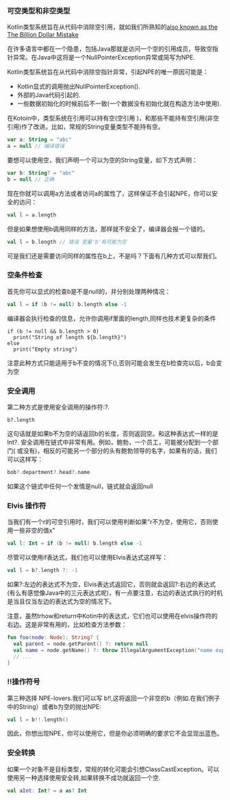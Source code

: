 ### 可空类型和非空类型
Kotlin类型系统旨在从代码中消除空引用，就如我们所熟知的[also known as the The Billion Dollar Mistake](https://en.wikipedia.org/wiki/Tony_Hoare#Apologies_and_retractions)

在许多语言中都在一个隐患，包括Java那就是访问一个空的引用成员，导致空指针异常。在Java中这将是一个NullPointerException异常或简写为NPE.

Kotlin类型系统旨在从代码中消除空指针异常，引起NPE的唯一原因可能是：

- Kotlin显式的调用抛出NullPointerException().
- 外部的Java代码引起的.
- 一些数据初始化的时候前后不一致(一个数据没有初始化就在构造方法中使用).

在Kotoin中，类型系统在引用可以持有空(空引用 )，和那些不能持有空引用(非空引用)作了改进。比如，常规的String变量类型不能持有空。

```Kotlin
var a: String = "abc"
a = null // 编译错误
```

要想可以使用空，我们声明一个可以为空的String变量，如下方式声明：

```Kotlin
var b: String? = "abc"
b = null // 正确
```

现在你就可以调用a方法或者访问a的属性了，这样保证不会引起NPE，你可以安全的访问：

```Kotlin
val l = a.length
```

但是如果想使用b调用同样的方法，那样就不安全了，编译器会报一个错的。

```Kotlin
val l = b.length // 错误 变量'b'有可能为空
```

可是我们还是需要访问同样的属性在b上，不是吗？下面有几种方式可以帮我们。

### 空条件检查 
首先你可以显式的检查b是不是null的，并分别处理两种情况：

```Kotlin
val l = if (b != null) b.length else -1
```

编译器会执行检查的信息，允许你调用if里面的length,同样也技术更复杂的条件

```Koitin
if (b != null && b.length > 0)
  print("String of length ${b.length}")
else
  print("Empty string")
```

注意此种方式只能适用于b不变的情况下(),否则可能会发生在b检查完以后，b会变为空

### 安全调用
第二种方式是使用安全调用的操作符:?.

```Kotoin
b?.length
```

这句话就是如果b不为空的话返回b的长度，否则返回空。和这种表达式一样的是Int?.
安全调用在链式中非常有用。例如，鲍勃，一个员工，可能被分配到一个部门(
或没有)，相反的可能另一个部分的头有鲍勃领导的名字，如果有的话，我们可以这样写：

```Kotlin
bob?.department?.head?.name
```
如果这个链式中任何一个发情是null，链式就会返回null

### Elvis 操作符
当我们有一个r的可空引用时，我们可以使用判断如果"r不为空，使用它，否则使用一些非空的值x"

```Kotlin
val l: Int = if (b != null) b.length else -1
```

尽管可以使用if表达式，我们也可以使用Elvis表达式这样写：

```Kotlin
val l = b?.length ?: -1
```

如果?:左边的表达式不为空，Elvis表达式返回它，否则就会返回?:右边的表达式(有么有感觉像Java中的三元表达式呢)，有一点要注意，右边的表达式执行的时机是当且仅当左边的表达式为空的情况下。

注意，虽然trhow和return中Kotin中的表达式，它们也可以使用在elvis操作符的右边。这是非常有用的，比如检查方法参数：

```Kotlin
fun foo(node: Node): String? {
  val parent = node.getParent() ?: return null
  val name = node.getName() ?: throw IllegalArgumentException("name expected")
  // ...
}
```

### !!操作符号
第三种选择 NPE-lovers.我们可以写 b!!,这将返回一个非空的b（例如.在我们例子中的String）或者b为空的抛出NPE:

```Kotlin
val l = b!!.length()
```

因此，你想出现NPE，你可以使用它，但是你必须明确的要求它不会显现出蓝色。

### 安全转换	
如果一个对象不是目标类型，常规的转化可能会引想ClassCastException。可以使用另一种选择使用安全转,如果转换不成功就返回一个空.

```Kotlin
val aInt: Int? = a as? Int
```